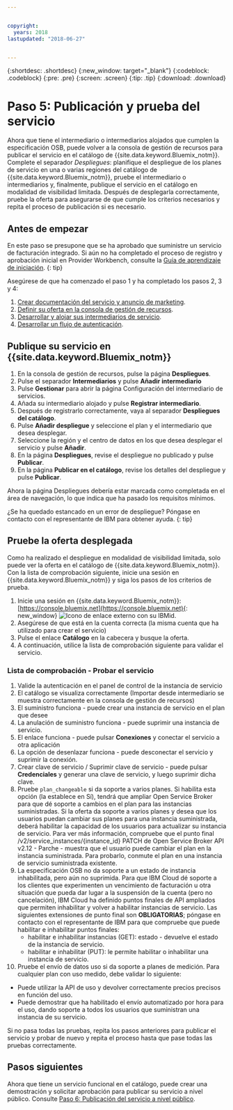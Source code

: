 ```yaml
---


copyright:
  years: 2018
lastupdated: "2018-06-27"


---
```


{:shortdesc: .shortdesc}
{:new_window: target="_blank"}
{:codeblock: .codeblock}
{:pre: .pre}
{:screen: .screen}
{:tip: .tip}
{:download: .download}

# Paso 5: Publicación y prueba del servicio

Ahora que tiene el intermediario o intermediarios alojados que cumplen la especificación OSB, puede volver a la consola de gestión de recursos para publicar el servicio en el catálogo de {{site.data.keyword.Bluemix_notm}}. Complete el separador *Despliegues*: planifique el despliegue de los planes de servicio en una o varias regiones del catálogo de {{site.data.keyword.Bluemix_notm}}, pruebe el intermediario o intermediarios y, finalmente, publique el servicio en el catálogo en modalidad de visibilidad limitada. Después de desplegarla correctamente, pruebe la oferta para asegurarse de que cumple los criterios necesarios y repita el proceso de publicación si es necesario.


## Antes de empezar

En este paso se presupone que se ha aprobado que suministre un servicio de facturación integrado. Si aún no ha completado el proceso de registro y aprobación inicial en Provider Workbench, consulte la [Guía de aprendizaje de iniciación](/docs/third-party/index.md).
{: tip}

Asegúrese de que ha comenzado el paso 1 y ha completado los pasos 2, 3 y 4:
1. [Crear documentación del servicio y anuncio de marketing](/docs/third-party/cis1-docs-marketing.html).
2. [Definir su oferta en la consola de gestión de recursos](/docs/third-party/cis2-rmc-define.html).
3. [Desarrollar y alojar sus intermediarios de servicio](/docs/third-party/cis3-broker.html).
3. [Desarrollar un flujo de autenticación](/docs/third-party/cis-iam.html).

## Publique su servicio en {{site.data.keyword.Bluemix_notm}}

1. En la consola de gestión de recursos, pulse la página **Despliegues**.
2. Pulse el separador **Intermediarios** y pulse **Añadir intermediario**
3. Pulse **Gestionar** para abrir la página Configuración del intermediario de servicios.
4. Añada su intermediario alojado y pulse **Registrar intermediario**.
5. Después de registrarlo correctamente, vaya al separador **Despliegues del catálogo**.
6. Pulse **Añadir despliegue** y seleccione el plan y el intermediario que desea desplegar.
7. Seleccione la región y el centro de datos en los que desea desplegar el servicio y pulse **Añadir**.
8. En la página **Despliegues**, revise el despliegue no publicado y pulse **Publicar**.
9. En la página **Publicar en el catálogo**, revise los detalles del despliegue y pulse **Publicar**.

Ahora la página Despliegues debería estar marcada como completada en el área de navegación, lo que indica que ha pasado los requisitos mínimos.

¿Se ha quedado estancado en un error de despliegue? Póngase en contacto con el representante de IBM para obtener ayuda.
{: tip}

## Pruebe la oferta desplegada 

Como ha realizado el despliegue en modalidad de visibilidad limitada, solo puede ver la oferta en el catálogo de {{site.data.keyword.Bluemix_notm}}. Con la lista de comprobación siguiente, inicie una sesión en {{site.data.keyword.Bluemix_notm}} y siga los pasos de los criterios de prueba.

1. Inicie una sesión en {{site.data.keyword.Bluemix_notm}}: [https://console.bluemix.net](https://console.bluemix.net){: new_window} ![Icono de enlace externo](../icons/launch-glyph.svg "Icono de enlace externo") con su IBMid.
2. Asegúrese de que está en la cuenta correcta (la misma cuenta que ha utilizado para crear el servicio)
3. Pulse el enlace **Catálogo** en la cabecera y busque la oferta.
4. A continuación, utilice la lista de comprobación siguiente para validar el servicio.

### Lista de comprobación - Probar el servicio
1. Valide la autenticación en el panel de control de la instancia de servicio
2. El catálogo se visualiza correctamente (Importar desde intermediario se muestra correctamente en la consola de gestión de recursos)
3. El suministro funciona - puede crear una instancia de servicio en el plan que desee
4. La anulación de suministro funciona - puede suprimir una instancia de servicio.
5. El enlace funciona - puede pulsar **Conexiones** y conectar el servicio a otra aplicación
6. La opción de desenlazar funciona - puede desconectar el servicio y suprimir la conexión.
7. Crear clave de servicio / Suprimir clave de servicio - puede pulsar **Credenciales** y generar una clave de servicio, y luego suprimir dicha clave.
8. Pruebe `plan_changeable` si da soporte a varios planes. Si habilita esta opción (la establece en Sí), tendrá que ampliar Open Service Broker para que dé soporte a cambios en el plan para las instancias suministradas. Si la oferta da soporte a varios planes y desea que los usuarios puedan cambiar sus planes para una instancia suministrada, deberá habilitar la capacidad de los usuarios para actualizar su instancia de servicio. Para ver más información, compruebe que el punto final /v2/service_instances/{instance_id} PATCH de Open Service Broker API v2.12  - Parche - muestra que el usuario puede cambiar el plan en la instancia suministrada. Para probarlo, conmute el plan en una instancia de servicio suministrada existente.
9. La especificación OSB no da soporte a un estado de instancia inhabilitada, pero aún no suprimida. Para que IBM Cloud dé soporte a los clientes que experimenten un vencimiento de facturación u otra situación que pueda dar lugar a la suspensión de la cuenta (pero no cancelación), IBM Cloud ha definido puntos finales de API ampliados que permiten inhabilitar y volver a habilitar instancias de servicio. Las siguientes extensiones de punto final son **OBLIGATORIAS**; póngase en contacto con el representante de IBM para que compruebe que puede habilitar e inhabilitar puntos finales:
   - habilitar e inhabilitar instancias (GET): estado - devuelve el estado de la instancia de servicio.
   - habilitar e inhabilitar (PUT): le permite habilitar o inhabilitar una instancia de servicio.
10. Pruebe el envío de datos uso si da soporte a planes de medición. Para cualquier plan con uso medido, debe validar lo siguiente:
   - Puede utilizar la API de uso y devolver correctamente precios precisos en función del uso.
   - Puede demostrar que ha habilitado el envío automatizado por hora para el uso, dando soporte a todos los usuarios que suministran una instancia de su servicio.

Si no pasa todas las pruebas, repita los pasos anteriores para publicar el servicio y probar de nuevo y repita el proceso hasta que pase todas las pruebas correctamente.


## Pasos siguientes

Ahora que tiene un servicio funcional en el catálogo, puede crear una demostración y solicitar aprobación para publicar su servicio a nivel público. Consulte [Paso 6: Publicación del servicio a nivel público](/docs/third-party/cis6-ga.html).
